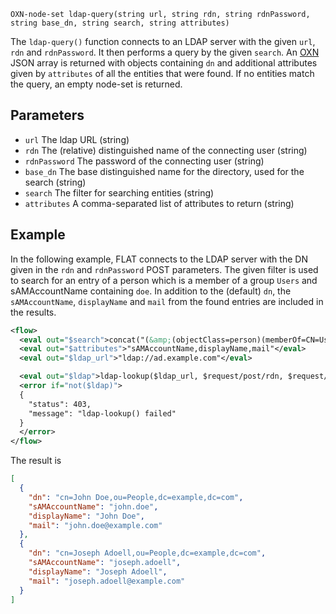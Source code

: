 
```
OXN-node-set ldap-query(string url, string rdn, string rdnPassword, string base_dn, string search, string attributes)
```

The `ldap-query()` function connects to an LDAP server with the given `url`, `rdn` and `rdnPassword`.
It then performs a query by the given `search`.
An [OXN](/reference/templating/oxn.md) JSON array is returned with objects containing `dn` and additional attributes given by `attributes` of all the entities that were found.
If no entities match the query, an empty node-set is returned.

## Parameters

* `url` The ldap URL (string)
* `rdn` The (relative) distinguished name of the connecting user (string)
* `rdnPassword` The password of the connecting user (string)
* `base_dn` The base distinguished name for the directory, used for the search (string)
* `search` The filter for searching entities (string)
* `attributes` A comma-separated list of attributes to return (string)


## Example

In the following example, FLAT connects to the LDAP server with the DN given in the `rdn` and `rdnPassword` POST parameters.
The given filter is used to search for an entry of a person which is a member of a group `Users` and sAMAccountName containing `doe`.
In addition to the (default) `dn`, the `sAMAccountName`, `displayName` and `mail` from the found entries are included in the results.

```xml
<flow>
  <eval out="$search">concat("(&amp;(objectClass=person)(memberOf=CN=Users,ou=People,dc=example,dc=com)(sAMAccountName=*doe*))")</eval>
  <eval out="$attributes">"sAMAccountName,displayName,mail"</eval>
  <eval out="$ldap_url">"ldap://ad.example.com"</eval>

  <eval out="$ldap">ldap-lookup($ldap_url, $request/post/rdn, $request/post/rdnPassword, "dc=example,dc=com", $search, $attributes)</eval>
  <error if="not($ldap)">
  {
    "status": 403,
    "message": "ldap-lookup() failed"
  }
  </error>
</flow>
```

The result is
```json
[
  {
    "dn": "cn=John Doe,ou=People,dc=example,dc=com",
    "sAMAccountName": "john.doe",
    "displayName": "John Doe",
    "mail": "john.doe@example.com"
  },
  {
    "dn": "cn=Joseph Adoell,ou=People,dc=example,dc=com",
    "sAMAccountName": "joseph.adoell",
    "displayName": "Joseph Adoell",
    "mail": "joseph.adoell@example.com"
  }
]
```
